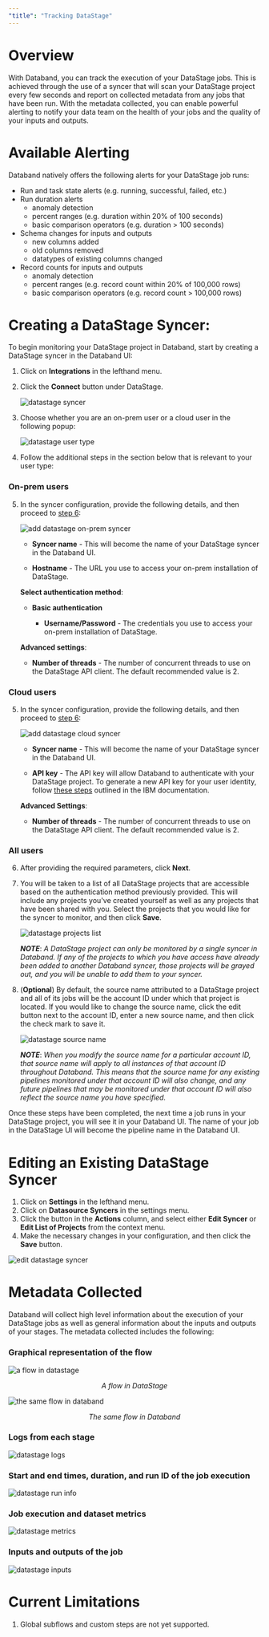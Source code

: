 ```yaml
---
"title": "Tracking DataStage"
---
```


# Overview
With Databand, you can track the execution of your DataStage jobs. This is achieved through the use of a syncer that will scan your DataStage project every few seconds and report on collected metadata from any jobs that have been run. With the metadata collected, you can enable powerful alerting to notify your data team on the health of your jobs and the quality of your inputs and outputs. 

# Available Alerting
Databand natively offers the following alerts for your DataStage job runs:
- Run and task state alerts (e.g. running, successful, failed, etc.)
- Run duration alerts
  - anomaly detection
  - percent ranges (e.g. duration within 20% of 100 seconds)
  - basic comparison operators (e.g. duration > 100 seconds)
- Schema changes for inputs and outputs
  - new columns added
  - old columns removed
  - datatypes of existing columns changed
- Record counts for inputs and outputs
  - anomaly detection
  - percent ranges (e.g. record count within 20% of 100,000 rows)
  - basic comparison operators (e.g. record count > 100,000 rows)


# Creating a DataStage Syncer:

To begin monitoring your DataStage project in Databand, start by creating a DataStage syncer in the Databand UI:

1. Click on **Integrations** in the lefthand menu.
2. Click the **Connect** button under DataStage.

    ![datastage syncer](https://files.readme.io/5cccdd1-datastage_syncer.png)

3. Choose whether you are an on-prem user or a cloud user in the following popup: 

    ![datastage user type](https://files.readme.io/13d0431-datastage_user_type.png)

4. Follow the additional steps in the section below that is relevant to your user type:

### On-prem users
5. In the syncer configuration, provide the following details, and then proceed to [step 6](#step_6):   

    ![add datastage on-prem syncer](https://files.readme.io/dda270f-datastage_onprem_config.png)

    * **Syncer name** - This will become the name of your DataStage syncer in the Databand UI.

    * **Hostname** - The URL you use to access your on-prem installation of DataStage. 
    
    **Select authentication method**:
    * **Basic authentication**

        * **Username/Password** - The credentials you use to access your on-prem installation of DataStage. 
    
    **Advanced settings**:
     * **Number of threads** - The number of concurrent threads to use on the DataStage API client. The default recommended value is 2.

### Cloud users
5. In the syncer configuration, provide the following details, and then proceed to [step 6](#step_6): 

    ![add datastage cloud syncer](https://files.readme.io/63d4d74-datastage_cloud_config.png)

    * **Syncer name** - This will become the name of your DataStage syncer in the Databand UI.

    * **API key** - The API key will allow Databand to authenticate with your DataStage project. To generate a new API key for your user identity, follow [these steps](https://cloud.ibm.com/docs/account?topic=account-userapikey&interface=ui#create_user_key) outlined in the IBM documentation.
    
    **Advanced Settings**:
     * **Number of threads** - The number of concurrent threads to use on the DataStage API client. The default recommended value is 2.

### All users
6. After providing the required parameters, click **Next**.  <a name="step_6"></a>
7. You will be taken to a list of all DataStage projects that are accessible based on the authentication method previously provided. This will include any projects you've created yourself as well as any projects that have been shared with you. Select the projects that you would like for the syncer to monitor, and then click **Save**.

    ![datastage projects list](https://files.readme.io/af5f5ee-datastage_projects_list.png)

    ***NOTE***: *A DataStage project can only be monitored by a single syncer in Databand. If any of the projects to which you have access have already been added to another Databand syncer, those projects will be grayed out, and you will be unable to add them to your syncer.*

8. (**Optional**) By default, the source name attributed to a DataStage project and all of its jobs will be the account ID under which that project is located. If you would like to change the source name, click the edit button next to the account ID, enter a new source name, and then click the check mark to save it. 

    ![datastage source name](https://files.readme.io/7b8ada2-datastage_source_name.png)

    ***NOTE***: *When you modify the source name for a particular account ID, that source name will apply to all instances of that account ID throughout Databand. This means that the source name for any existing pipelines monitored under that account ID will also change, and any future pipelines that may be monitored under that account ID will also reflect the source name you have specified.*

Once these steps have been completed, the next time a job runs in your DataStage project, you will see it in your Databand UI. The name of your job in the DataStage UI will become the pipeline name in the Databand UI.

# Editing an Existing DataStage Syncer

1. Click on **Settings** in the lefthand menu.
2. Click on **Datasource Syncers** in the settings menu.
3. Click the button in the **Actions** column, and select either **Edit Syncer** or **Edit List of Projects** from the context menu.
4. Make the necessary changes in your configuration, and then click the **Save** button.

![edit datastage syncer](https://files.readme.io/1606f6e-editing_datastage_syncer.png)


# Metadata Collected

Databand will collect high level information about the execution of your DataStage jobs as well as general information about the inputs and outputs of your stages. The metadata collected includes the following:

### Graphical representation of the flow
![a flow in datastage](https://files.readme.io/fd36835-datastage_flow.png)
<div style="text-align: center;"><em>A flow in DataStage</em></div>

![the same flow in databand](https://files.readme.io/1158a66-datastage_flow_in_databand.png)
<div style="text-align: center;"><em>The same flow in Databand</em></div>

### Logs from each stage
![datastage logs](https://files.readme.io/9a35f2f-datastage_logs.png)

### Start and end times, duration, and run ID of the job execution
![datastage run info](https://files.readme.io/8a9a2fe-datastage_run_info.png)

### Job execution and dataset metrics
![datastage metrics](https://files.readme.io/d2c9630-datastage_metrics.png)

### Inputs and outputs of the job
![datastage inputs](https://files.readme.io/8bda26b-datastage_inputs_outputs.png)

# Current Limitations
1. Global subflows and custom steps are not yet supported.